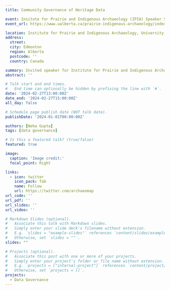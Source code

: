 ```yaml
---
title: Community Governance of Heritage Data

event: Insitute for Prairie and Indigenous Archaeology (IPIA) Speaker Series
event_url: https://www.ualberta.ca/prairie-indigenous-archaeology/index.html

location: Institute for Prairie and Indigenous Archaeology, University of Alberta
address:
  street: 
  city: Edmonton
  region: Alberta
  postcode: ''
  country: Canada

summary: Invited speaker for Institute for Prairie and Indigenous Archaeology (IPIA) Speaker Series, 2024.
abstract: ''

# Talk start and end times.
#   End time can optionally be hidden by prefixing the line with `#`.
date: '2024-02-27T13:00:00Z'
date_end: '2024-02-27T15:00:00Z'
all_day: false

# Schedule page publish date (NOT talk date).
publishDate: '2024-01-01T00:00:00Z'

authors: [Neha Gupta]
tags: [data governance]

# Is this a featured talk? (true/false)
featured: true

image:
  caption: 'Image credit:'
  focal_point: Right

links:
  - icon: twitter
    icon_pack: fab
    name: Follow
    url: https://twitter.com/archaeomap
url_code: ''
url_pdf: ''
url_slides: ''
url_video: ''

# Markdown Slides (optional).
#   Associate this talk with Markdown slides.
#   Simply enter your slide deck's filename without extension.
#   E.g. `slides = "example-slides"` references `content/slides/example-slides.md`.
#   Otherwise, set `slides = ""`.
slides: ""

# Projects (optional).
#   Associate this post with one or more of your projects.
#   Simply enter your project's folder or file name without extension.
#   E.g. `projects = ["internal-project"]` references `content/project/deep-learning/index.md`.
#   Otherwise, set `projects = []`.
projects:
  - Data Governance
---
```

